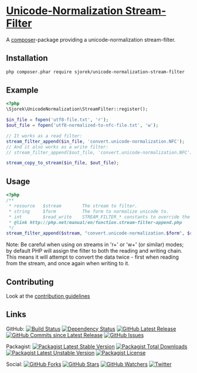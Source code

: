 # [Unicode-Normalization Stream-Filter](https://sjorek.github.io/unicode-normalization-stream-filter/)

A [composer](http://getcomposer.org)-package providing a unicode-normalization stream-filter.


## Installation

```bash
php composer.phar require sjorek/unicode-normalization-stream-filter
```


## Example

```php
<?php
\Sjorek\UnicodeNormalization\StreamFilter::register();

$in_file = fopen('utf8-file.txt', 'r');
$out_file = fopen('utf8-normalized-to-nfc-file.txt', 'w');

// It works as a read filter:
stream_filter_append($in_file, 'convert.unicode-normalization.NFC');
// And it also works as a write filter:
// stream_filter_append($out_file, 'convert.unicode-normalization.NFC');

stream_copy_to_stream($in_file, $out_file);
```


## Usage

```php
<?php
/**
 * resource   $stream        The stream to filter.
 * string     $form          The form to normalize unicode to.
 * int        $read_write    STREAM_FILTER_* constants to override the filter injection point
 * @link http://php.net/manual/en/function.stream-filter-append.php
 */
stream_filter_append($stream, "convert.unicode-normalization.$form", $read_write);
```

Note: Be careful when using on streams in 'r+' or 'w+' (or similar) modes; by default PHP will assign the
filter to both the reading and writing chain. This means it will attempt to convert the data twice - first when
reading from the stream, and once again when writing to it.


## Contributing

Look at the [contribution guidelines](CONTRIBUTING.md)

## Links

GitHub:
[![Build Status](https://img.shields.io/travis/sjorek/unicode-normalization-stream-filter.svg)](https://travis-ci.org/sjorek/unicode-normalization-stream-filter)
[![Dependency Status](https://img.shields.io/gemnasium/sjorek/unicode-normalization-stream-filter.svg)](https://gemnasium.com/github.com/sjorek/unicode-normalization-stream-filter)
[![GitHub Latest Release](https://img.shields.io/github/release/sjorek/unicode-normalization-stream-filter.svg)](https://github.com/sjorek/unicode-normalization-stream-filter/releases)
[![GitHub Commits since Latest Release](https://img.shields.io/github/commits-since/sjorek/unicode-normalization-stream-filter/latest.svg)](https://github.com/sjorek/unicode-normalization-stream-filter/commits)
[![GitHub Issues](https://img.shields.io/github/issues/sjorek/unicode-normalization-stream-filter.svg)](https://github.com/sjorek/unicode-normalization-stream-filter/issues)

Packagist:
[![Packagist Latest Stable Version](https://poser.pugx.org/sjorek/unicode-normalization-stream-filter/version)](https://packagist.org/packages/sjorek/unicode-normalization-stream-filter)
[![Packagist Total Downloads](https://poser.pugx.org/sjorek/unicode-normalization-stream-filter/downloads)](https://packagist.org/packages/sjorek/unicode-normalization-stream-filter)
[![Packagist Latest Unstable Version](https://poser.pugx.org/sjorek/unicode-normalization-stream-filter/v/unstable)](//packagist.org/packages/sjorek/unicode-normalization-stream-filter)
[![Packagist License](https://poser.pugx.org/sjorek/unicode-normalization-stream-filter/license)](https://packagist.org/packages/sjorek/unicode-normalization-stream-filter)

Social:
[![GitHub Forks](https://img.shields.io/github/forks/sjorek/unicode-normalization-stream-filter.svg?style=social)](https://github.com/sjorek/unicode-normalization-stream-filter/network)
[![GitHub Stars](https://img.shields.io/github/stars/sjorek/unicode-normalization-stream-filter.svg?style=social)](https://github.com/sjorek/unicode-normalization-stream-filter/stargazers)
[![GitHub Watchers](https://img.shields.io/github/watchers/sjorek/unicode-normalization-stream-filter.svg?style=social)](https://github.com/sjorek/unicode-normalization-stream-filter/watchers)
[![Twitter](https://img.shields.io/twitter/url/https/github.com/sjorek/unicode-normalization-stream-filter.svg?style=social)](https://twitter.com/intent/tweet?url=https%3A%2F%2Fsjorek.github.io%2Funicode-normalization-stream-filter%2F)

